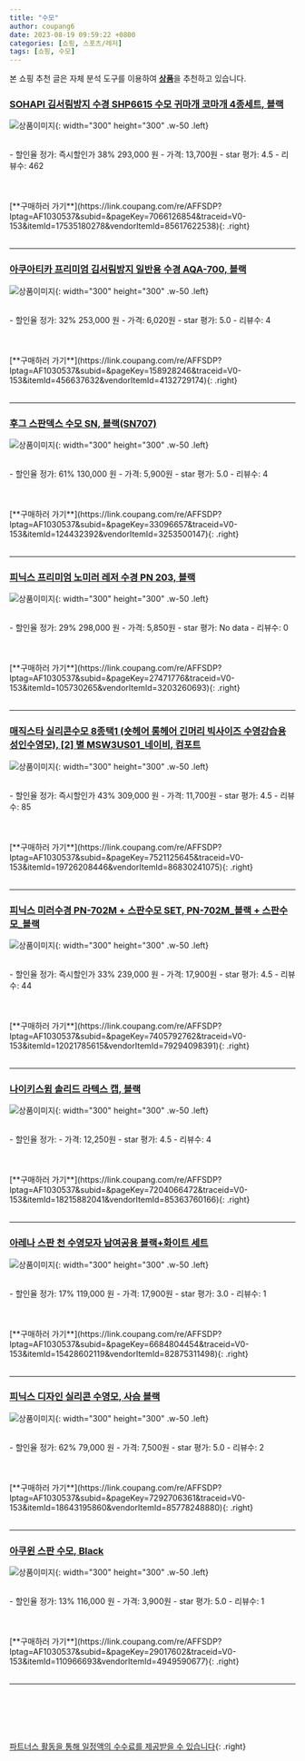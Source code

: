 ```yaml
---
title: "수모"
author: coupang6
date: 2023-08-19 09:59:22 +0800
categories: [쇼핑, 스포츠/레저]
tags: [쇼핑, 수모]
---
```


본 쇼핑 추천 글은 자체 분석 도구를 이용하여 [**상품**](https://link.coupang.com/a/bao1ui)을 추천하고 있습니다.

### [SOHAPI 김서림방지 수경 SHP6615 수모 귀마개 코마개 4종세트, 블랙](https://link.coupang.com/re/AFFSDP?lptag=AF1030537&subid=&pageKey=7066126854&traceid=V0-153&itemId=17535180278&vendorItemId=85617622538)

![상품이미지](https://thumbnail7.coupangcdn.com/thumbnails/remote/230x230ex/image/vendor_inventory/1ddf/76c8dce2463ff81328755dc2581f43481618347accf37668dfddb7ac1580.jpg){: width="300" height="300" .w-50 .left}


<br>
- 할인율 정가: 즉시할인가 38%  293,000   원
- 가격: 13,700원
- star 평가: 4.5
- 리뷰수: 462
<br>
<br>
<br>
<br>
[**구매하러 가기**](https://link.coupang.com/re/AFFSDP?lptag=AF1030537&subid=&pageKey=7066126854&traceid=V0-153&itemId=17535180278&vendorItemId=85617622538){: .right}
<br>
<br>

---

### [아쿠아티카 프리미엄 김서림방지 일반용 수경 AQA-700, 블랙](https://link.coupang.com/re/AFFSDP?lptag=AF1030537&subid=&pageKey=158928246&traceid=V0-153&itemId=456637632&vendorItemId=4132729174)

![상품이미지](https://thumbnail8.coupangcdn.com/thumbnails/remote/230x230ex/image/retail/images/4280229719004234-2e00bd4e-ad3b-4a0c-ad00-e8954f14db28.png){: width="300" height="300" .w-50 .left}


<br>
- 할인율 정가: 32%  253,000   원
- 가격: 6,020원
- star 평가: 5.0
- 리뷰수: 4
<br>
<br>
<br>
<br>
[**구매하러 가기**](https://link.coupang.com/re/AFFSDP?lptag=AF1030537&subid=&pageKey=158928246&traceid=V0-153&itemId=456637632&vendorItemId=4132729174){: .right}
<br>
<br>

---

### [후그 스판덱스 수모 SN, 블랙(SN707)](https://link.coupang.com/re/AFFSDP?lptag=AF1030537&subid=&pageKey=33096657&traceid=V0-153&itemId=124432392&vendorItemId=3253500147)

![상품이미지](https://thumbnail6.coupangcdn.com/thumbnails/remote/230x230ex/image/retail/images/4278647645598020-d68e641b-e092-49fa-8865-525acb39edbe.jpg){: width="300" height="300" .w-50 .left}


<br>
- 할인율 정가: 61%  130,000   원
- 가격: 5,900원
- star 평가: 5.0
- 리뷰수: 4
<br>
<br>
<br>
<br>
[**구매하러 가기**](https://link.coupang.com/re/AFFSDP?lptag=AF1030537&subid=&pageKey=33096657&traceid=V0-153&itemId=124432392&vendorItemId=3253500147){: .right}
<br>
<br>

---

### [피닉스 프리미엄 노미러 레저 수경 PN 203, 블랙](https://link.coupang.com/re/AFFSDP?lptag=AF1030537&subid=&pageKey=27471776&traceid=V0-153&itemId=105730265&vendorItemId=3203260693)

![상품이미지](https://thumbnail10.coupangcdn.com/thumbnails/remote/230x230ex/image/retail/images/97350347042576-0f19d09a-d0e2-4213-a143-3ad0c9fbbf37.jpg){: width="300" height="300" .w-50 .left}


<br>
- 할인율 정가: 29%  298,000   원
- 가격: 5,850원
- star 평가: No data
- 리뷰수: 0
<br>
<br>
<br>
<br>
[**구매하러 가기**](https://link.coupang.com/re/AFFSDP?lptag=AF1030537&subid=&pageKey=27471776&traceid=V0-153&itemId=105730265&vendorItemId=3203260693){: .right}
<br>
<br>

---

### [매직스타 실리콘수모 8종택1 (숏헤어 롱헤어 긴머리 빅사이즈 수영강습용 성인수영모), [2] 별 MSW3US01_네이비, 컴포트](https://link.coupang.com/re/AFFSDP?lptag=AF1030537&subid=&pageKey=7521125645&traceid=V0-153&itemId=19726208446&vendorItemId=86830241075)

![상품이미지](https://thumbnail10.coupangcdn.com/thumbnails/remote/230x230ex/image/vendor_inventory/d513/25e71965829b2c3e96f9e78595c9d5311669191f1a2dbc9d420d4d4b02ae.png){: width="300" height="300" .w-50 .left}


<br>
- 할인율 정가: 즉시할인가 43%  309,000   원
- 가격: 11,700원
- star 평가: 4.5
- 리뷰수: 85
<br>
<br>
<br>
<br>
[**구매하러 가기**](https://link.coupang.com/re/AFFSDP?lptag=AF1030537&subid=&pageKey=7521125645&traceid=V0-153&itemId=19726208446&vendorItemId=86830241075){: .right}
<br>
<br>

---

### [피닉스 미러수경 PN-702M + 스판수모 SET, PN-702M_블랙 + 스판수모_블랙](https://link.coupang.com/re/AFFSDP?lptag=AF1030537&subid=&pageKey=7405792762&traceid=V0-153&itemId=12021785615&vendorItemId=79294098391)

![상품이미지](https://thumbnail10.coupangcdn.com/thumbnails/remote/230x230ex/image/vendor_inventory/4627/f33eb337dbbc7cb99ea26961a077cba99d1ed180897b9e19b431d24cf37a.jpg){: width="300" height="300" .w-50 .left}


<br>
- 할인율 정가: 즉시할인가 33%  239,000   원
- 가격: 17,900원
- star 평가: 4.5
- 리뷰수: 44
<br>
<br>
<br>
<br>
[**구매하러 가기**](https://link.coupang.com/re/AFFSDP?lptag=AF1030537&subid=&pageKey=7405792762&traceid=V0-153&itemId=12021785615&vendorItemId=79294098391){: .right}
<br>
<br>

---

### [나이키스윔 솔리드 라텍스 캡, 블랙](https://link.coupang.com/re/AFFSDP?lptag=AF1030537&subid=&pageKey=7204066472&traceid=V0-153&itemId=18215882041&vendorItemId=85363760166)

![상품이미지](https://thumbnail9.coupangcdn.com/thumbnails/remote/230x230ex/image/retail/images/2023/03/17/12/0/b44a718f-1553-4b40-bea7-dfeaf01d0f0c.jpg){: width="300" height="300" .w-50 .left}


<br>
- 할인율 정가: 
- 가격: 12,250원
- star 평가: 4.5
- 리뷰수: 4
<br>
<br>
<br>
<br>
[**구매하러 가기**](https://link.coupang.com/re/AFFSDP?lptag=AF1030537&subid=&pageKey=7204066472&traceid=V0-153&itemId=18215882041&vendorItemId=85363760166){: .right}
<br>
<br>

---

### [아레나 스판 천 수영모자 남여공용 블랙+화이트 세트](https://link.coupang.com/re/AFFSDP?lptag=AF1030537&subid=&pageKey=6684804454&traceid=V0-153&itemId=15428602119&vendorItemId=82875311498)

![상품이미지](https://thumbnail6.coupangcdn.com/thumbnails/remote/230x230ex/image/vendor_inventory/1da2/711aad4d3d6692df9cb1bb4c8708bbdfc24163748904005edb7102424449.jpg){: width="300" height="300" .w-50 .left}


<br>
- 할인율 정가: 17%  119,000   원
- 가격: 17,900원
- star 평가: 3.0
- 리뷰수: 1
<br>
<br>
<br>
<br>
[**구매하러 가기**](https://link.coupang.com/re/AFFSDP?lptag=AF1030537&subid=&pageKey=6684804454&traceid=V0-153&itemId=15428602119&vendorItemId=82875311498){: .right}
<br>
<br>

---

### [피닉스 디자인 실리콘 수영모, 사슴 블랙](https://link.coupang.com/re/AFFSDP?lptag=AF1030537&subid=&pageKey=7292706361&traceid=V0-153&itemId=18643195860&vendorItemId=85778248880)

![상품이미지](https://thumbnail7.coupangcdn.com/thumbnails/remote/230x230ex/image/vendor_inventory/4864/f5d7d94a4cf36390935f857ff55a7a3674687708c6de5b0b18ceda6a8758.jpg){: width="300" height="300" .w-50 .left}


<br>
- 할인율 정가: 62%  79,000   원
- 가격: 7,500원
- star 평가: 5.0
- 리뷰수: 2
<br>
<br>
<br>
<br>
[**구매하러 가기**](https://link.coupang.com/re/AFFSDP?lptag=AF1030537&subid=&pageKey=7292706361&traceid=V0-153&itemId=18643195860&vendorItemId=85778248880){: .right}
<br>
<br>

---

### [아쿠윈 스판 수모, Black](https://link.coupang.com/re/AFFSDP?lptag=AF1030537&subid=&pageKey=29017602&traceid=V0-153&itemId=110966693&vendorItemId=4949590677)

![상품이미지](https://thumbnail10.coupangcdn.com/thumbnails/remote/230x230ex/image/vendor_inventory/3c08/deeb226ff1e38212f777ead64902d2bae1c09f34166fb7959ba6f5e6f4b8.jpg){: width="300" height="300" .w-50 .left}


<br>
- 할인율 정가: 13%  116,000   원
- 가격: 3,900원
- star 평가: 5.0
- 리뷰수: 1
<br>
<br>
<br>
<br>
[**구매하러 가기**](https://link.coupang.com/re/AFFSDP?lptag=AF1030537&subid=&pageKey=29017602&traceid=V0-153&itemId=110966693&vendorItemId=4949590677){: .right}
<br>
<br>

---
<br><br><br><br><br> [파트너스 활동을 통해 일정액의 수수료를 제공받을 수 있습니다](https://link.coupang.com/a/bao1ui){: .right}
